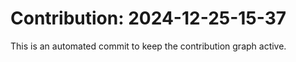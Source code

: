 # Contribution: 2024-12-25-15-37
This is an automated commit to keep the contribution graph active.
